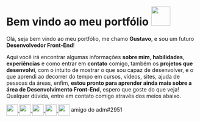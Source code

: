 # Bem vindo ao meu portfólio <img src="https://raw.githubusercontent.com/nixin72/nixin72/master/wave.gif" height="50px"/>

Olá, seja bem vindo ao meu portfólio, me chamo **Gustavo**, e sou um futuro **Desenvolvedor Front-End**!

Aqui você irá encontrar algumas informações **sobre mim**, **habilidades**, **experiências** e como entrar em **contato** comigo, também os **projetos que desenvolvi**, com o intuito de mostrar o que sou capaz de desenvolver, e o que aprendi ao decorrer do tempo em cursos, vídeos, sites, ajuda de pessoas da áreas, enfim, **estou pronto para aprender ainda mais sobre a área de Desenvolvimento Front-End**, espero que goste do que veja! Qualquer dúvida, entre em contato comigo através dos meios abaixo.



<div>
    <a
      href="mailto:gustavo.almei2@hotmail.com"
      target="_blank"
      style="margin: 0px 10x"
    >
      <img
        align="center"
        height="30px"
        src="https://img.shields.io/badge/Microsoft_Outlook-0078D4?style=for-the-badge&logo=microsoft-outlook&logoColor=white"
      />
    </a>
    <a
      href="https://www.instagram.com/gustavoczz/"
      target="_blank"
      style="margin: 0px 10x"
    >
      <img
        align="center"
        height="30px"
        src="https://img.shields.io/badge/Instagram-E4405F?style=for-the-badge&logo=instagram&logoColor=white"
      />
    </a>
    <a
      href="https://twitter.com/iamgustavouu"
      target="_blank"
      style="margin: 0px 10x"
    >
      <img
        align="center"
        height="30px"
        src="https://img.shields.io/badge/Twitter-1DA1F2?style=for-the-badge&logo=twitter&logoColor=white"
      />
    </a>
    <a
      href="https://www.linkedin.com/in/gustavo-almeida-a9751a177/"
      target="_blank"
      style="margin: 0px 10x"
    >
      <img
        align="center"
        height="30px"
        src="https://img.shields.io/badge/LinkedIn-0077B5?style=for-the-badge&logo=linkedin&logoColor=white"
      />
    </a>
    <img
          align="center"
          height="30px"
          src="https://img.shields.io/badge/Discord-5865F2?style=for-the-badge&logo=discord&logoColor=white"/> amigo do adm#2951
</div>
